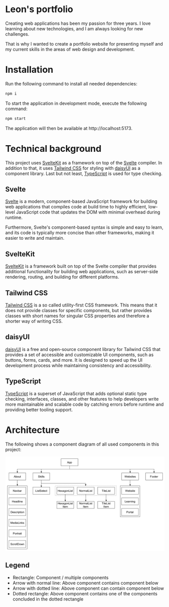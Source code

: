 # Leon's portfolio

Creating web applications has been my passion for three years. I love learning about new technologies, and I am always looking for new challenges.

That is why I wanted to create a portfolio website for presenting myself and my current skills in the areas of web design and development.

# Installation

Run the following command to install all needed dependencies:

```bash
npm i
```

To start the application in development mode, execute the following command:

```bash
npm start
```

The application will then be available at http://localhost:5173.

# Technical background

This project uses [SvelteKit](https://kit.svelte.dev/) as a framework on top of the [Svelte](https://svelte.dev/) compiler. In addition to that, it uses [Tailwind CSS](https://tailwindcss.com/) for styling with [daisyUI](https://daisyui.com/) as a component library. Last but not least, [TypeScript](https://www.typescriptlang.org/) is used for type checking.

## Svelte

[Svelte](https://svelte.dev/) is a modern, component-based JavaScript framework for building web applications that compiles code at build time to highly efficient, low-level JavaScript code that updates the DOM with minimal overhead during runtime.

Furthermore, Svelte's component-based syntax is simple and easy to learn, and its code is typically more concise than other frameworks, making it easier to write and maintain.

## SvelteKit

[SvelteKit](https://kit.svelte.dev/) is a framework built on top of the Svelte compiler that provides additional functionality for building web applications, such as server-side rendering, routing, and building for different platforms.

## Tailwind CSS

[Tailwind CSS](https://tailwindcss.com/) is a so called utility-first CSS framework. This means that it does not provide classes for specific components, but rather provides classes with short names for singular CSS properties and therefore a shorter way of writing CSS.

## daisyUI

[daisyUI](https://daisyui.com/) is a free and open-source component library for Tailwind CSS that provides a set of accessible and customizable UI components, such as buttons, forms, cards, and more. It is designed to speed up the UI development process while maintaining consistency and accessibility.

## TypeScript

[TypeScript](https://www.typescriptlang.org/) is a superset of JavaScript that adds optional static type checking, interfaces, classes, and other features to help developers write more maintainable and scalable code by catching errors before runtime and providing better tooling support.

# Architecture

The following shows a component diagram of all used components in this project:

![Components](./static/component-tree.png)

## Legend

-   Rectangle: Component / multiple components
-   Arrow with normal line: Above component contains component below
-   Arrow with dotted line: Above component can contain component below
-   Dotted rectangle: Above component contains one of the components concluded in the dotted rectangle
